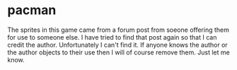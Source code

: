 # pacman

The sprites in this game came from a forum post from soeone offering them for use to someone else. 
I have tried to find that post again so that I can credit the author. Unfortunately I can't find it.
If anyone knows the author or the author objects to their use then I will of course remove them. Just let me know.